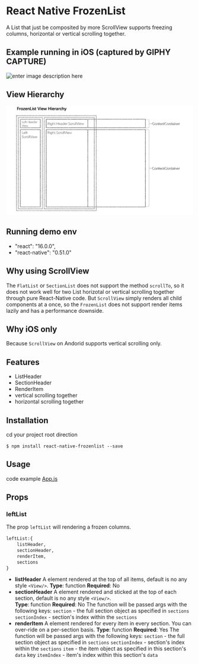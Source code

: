 # React Native FrozenList

A List that just be composited by more ScrollView supports freezing columns, horizontal or vertical scrolling together.


## Example running in iOS (captured by GIPHY CAPTURE)

![enter image description here](https://github.com/danceyoung/react-native-frozenlist/blob/master/screenCapture/screencapture.gif?raw=true)

## View Hierarchy
![enter image description here](https://github.com/danceyoung/react-native-frozenlist/blob/master/screenCapture/viewhierarchy.png?raw=true)

## Running demo env

 - "react": "16.0.0",
 - "react-native": "0.51.0"

## Why using ScrollView
The `FlatList` or `SectionList` does not support the method `scrollTo`, so it does not work well for two List horizotal or vertical scrolling together through pure React-Native code. But `ScrollView` simply renders all child components at a once, so the `FrozenList` does not support render items lazily and has a performance downside.

## Why iOS only
Because `ScrollView` on Andorid supports vertical scrolling only.

## Features

 - ListHeader
 - SectionHeader
 - RenderItem
 - vertical scrolling together
 - horizontal scrolling together

## Installation

cd your project root direction

    $ npm install react-native-frozenlist --save

## Usage

code example
[App.js](https://github.com/danceyoung/react-native-frozenlist/blob/master/App.js)
     

## Props
### leftList
The prop `leftList` will rendering a frozen columns.

    leftList:{
	    listHeader,
	    sectionHeader,
	    renderItem,
	    sections
    }

 - **listHeader**
A element rendered at the top of all items, default is no any style `<View/>`.
	 **Type**:	function
	 **Required**:	No
 - **sectionHeader**
A  element rendered and sticked at the top of each section, default is no any style `<View/>`.  
	 **Type**:	function
	 **Required**:	No
The function will be passed args with the following keys:
	 `section` - the full section object as specified in `sections`
	 `sectionIndex` - section's index within the `sections`
 - **renderItem**
 A element rendered  for every item in every section. You can over-ride on a per-section basis.
	 **Type**:	function
	 **Required**:	Yes
 The function will be passed args with the following keys:
 `section` - the full section object as specified in `sections`
 `sectionIndex` - section's index within the `sections`
 `item` - the item object as specified in this section's `data` key
 `itemIndex` - item's index within this section's `data`
